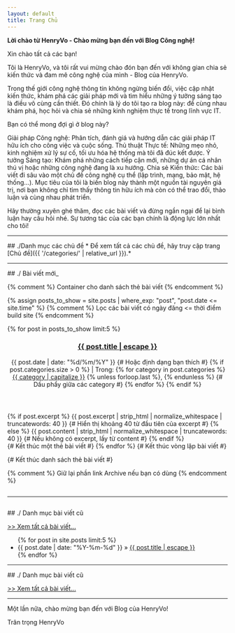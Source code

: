 ```yaml
---
layout: default
title: Trang Chủ
---
```


**Lời chào từ HenryVo - Chào mừng bạn đến với Blog Công nghệ!**

Xin chào tất cả các bạn!

Tôi là HenryVo, và tôi rất vui mừng chào đón bạn đến với không gian chia sẻ kiến thức và đam mê công nghệ của mình - Blog của HenryVo.

Trong thế giới công nghệ thông tin không ngừng biến đổi, việc cập nhật kiến thức, khám phá các giải pháp mới và tìm hiểu những ý tưởng sáng tạo là điều vô cùng cần thiết. Đó chính là lý do tôi tạo ra blog này: để cùng nhau khám phá, học hỏi và chia sẻ những kinh nghiệm thực tế trong lĩnh vực IT.

Bạn có thể mong đợi gì ở blog này?

Giải pháp Công nghệ: Phân tích, đánh giá và hướng dẫn các giải pháp IT hữu ích cho công việc và cuộc sống.
Thủ thuật Thực tế: Những mẹo nhỏ, kinh nghiệm xử lý sự cố, tối ưu hóa hệ thống mà tôi đã đúc kết được.
Ý tưởng Sáng tạo: Khám phá những cách tiếp cận mới, những dự án cá nhân thú vị hoặc những công nghệ đang là xu hướng.
Chia sẻ Kiến thức: Các bài viết đi sâu vào một chủ đề công nghệ cụ thể (lập trình, mạng, bảo mật, hệ thống…).
Mục tiêu của tôi là biến blog này thành một nguồn tài nguyên giá trị, nơi bạn không chỉ tìm thấy thông tin hữu ích mà còn có thể trao đổi, thảo luận và cùng nhau phát triển.

Hãy thường xuyên ghé thăm, đọc các bài viết và đừng ngần ngại để lại bình luận hay câu hỏi nhé. Sự tương tác của các bạn chính là động lực lớn nhất cho tôi!

<hr style="border-color: #333;"> ## ./Danh mục các chủ đề
* Để xem tất cả các chủ đề, hãy truy cập trang [Chủ đề]({{ '/categories/' | relative_url }}).*

<hr style="border-color: #333;"> ## ./ Bài viết mới_

{% comment %} Container cho danh sách thẻ bài viết {% endcomment %}
<div class="post-card-list">

  {% assign posts_to_show = site.posts | where_exp: "post", "post.date <= site.time" %}
  {% comment %} Lọc các bài viết có ngày đăng <= thời điểm build site {% endcomment %}

  {% for post in posts_to_show limit:5 %} 
    <article class="post-card">
      <header class="post-card-header">
        <h3 class="post-card-title">
          <a href="{{ post.url | relative_url }}">{{ post.title | escape }}</a>
        </h3>
        <div class="post-card-meta">
          <time datetime="{{ post.date | date_to_xmlschema }}" class="post-card-date">
            {{ post.date | date: "%d/%m/%Y" }} {# Hoặc định dạng bạn thích #}
          </time>
          {% if post.categories.size > 0 %}
          <span class="post-card-categories">
            | Trong:
            {% for category in post.categories %}
              <a href="/categories/{{ category | slugify }}/">{{ category | capitalize }}</a>
              {% unless forloop.last %}, {% endunless %} {# Dấu phẩy giữa các category #}
            {% endfor %}
          </span>
          {% endif %}
        </div>
      </header>
      <div class="post-card-excerpt">
        {% if post.excerpt %}
          {{ post.excerpt | strip_html | normalize_whitespace | truncatewords: 40 }} {# Hiển thị khoảng 40 từ đầu tiên của excerpt #}
        {% else %}
          {{ post.content | strip_html | normalize_whitespace | truncatewords: 40 }} {# Nếu không có excerpt, lấy từ content #}
        {% endif %}
      </div>
      </article> {# Kết thúc một thẻ bài viết #}
  {% endfor %} {# Kết thúc vòng lặp bài viết #}

</div> {# Kết thúc danh sách thẻ bài viết #}

{% comment %} Giữ lại phần link Archive nếu bạn có dùng {% endcomment %}
<hr style="border-color: #ccc; margin: 2em 0;">
## ./ Danh mục bài viết cũ
<p><a href="{{ '/archive/' | relative_url }}">>> Xem tất cả bài viết...</a></p>

<ul class="post-list">
  {% for post in site.posts limit:5 %}
    <li>
      <span class="post-meta">{{ post.date | date: "%Y-%m-%d" }}</span> » <a href="{{ post.url | relative_url }}">{{ post.title | escape }}</a>
    </li>
  {% endfor %}
</ul>

<hr style="border-color: #333;"> ## ./ Danh mục bài viết cũ

<p><a href="{{ '/archive/' | relative_url }}">>> Xem tất cả bài viết...</a></p> <hr style="border-color: #333;"> Một lần nữa, chào mừng bạn đến với Blog của HenryVo!

Trân trọng
HenryVo
